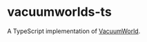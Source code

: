 # vacuumworlds-ts

A TypeScript implementation of [VacuumWorld](https://github.com/dicelab-rhul/vacuumworld).
